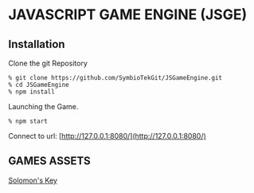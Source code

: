 # JAVASCRIPT GAME ENGINE (JSGE)

## Installation

Clone the git Repository
```
% git clone https://github.com/SymbioTekGit/JSGameEngine.git
% cd JSGameEngine
% npm install
```

Launching the Game.
```
% npm start
```

Connect to url: [http://127.0.0.1:8080/](http://127.0.0.1:8080/)

## GAMES ASSETS

[Solomon's Key](./Assets/Solomon's%20Key/README.md)
